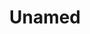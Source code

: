 ---
pid: FS112
title: Unamed
location_transcription: 
zipcode: '19131'
outside_phl: 
neighborhood: Wynnefield
age: '16'
age_range: 13-19
instagram: 
image_file_name: FS_112.jpg
proposal_transcription: a fountain/pool monument people could play in celebrating
  someone of color in philly (and when its cold outside its on ice skating ring (a
  clean public peace of art)
topic: Race Ethnicity
topic_summary: '0'
type: Fountain
keywords_other: 
credit: Percia
image_labels: 
twitter: 
facebook: 
permalink: "/monuments/fs112/"
layout: item-page
---